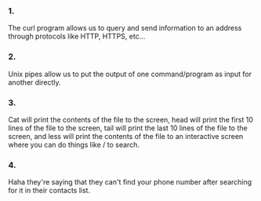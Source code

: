 ### 1.

The curl program allows us to query and send information to an address through protocols like HTTP, HTTPS, etc...

### 2.

Unix pipes allow us to put the output of one command/program as input for
another directly.

### 3.

Cat will print the contents of the file to the screen, head will print the first 10 lines of
the file to the screen, tail will print the last 10 lines of the file to the
screen, and less will print the contents of
the file to an interactive screen where you can do things like / to search.

### 4.

Haha they're saying that they can't find your phone number after searching for
it in their contacts list.
